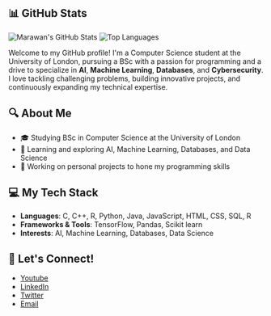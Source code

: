## 📊 GitHub Stats
![Marawan's GitHub Stats](https://github-readme-stats.vercel.app/api?username=MarawanYakout&show_icons=true&theme=radical)
![Top Languages](https://github-readme-stats.vercel.app/api/top-langs/?username=MarawanYakout&layout=compact&theme=radical)

Welcome to my GitHub profile! I'm a Computer Science student at the University of London, pursuing a BSc with a passion for programming and a drive to specialize in **AI**, **Machine Learning**, **Databases**, and **Cybersecurity**. I love tackling challenging problems, building innovative projects, and continuously expanding my technical expertise.

## 🔍 About Me
- 🎓 Studying BSc in Computer Science at the University of London
- 🌱 Learning and exploring AI, Machine Learning, Databases, and Data Science
- 💼 Working on personal projects to hone my programming skills

## 💻 My Tech Stack
- **Languages**:  C, C++, R, Python, Java, JavaScript, HTML, CSS, SQL, R
- **Frameworks & Tools**:  TensorFlow, Pandas, Scikit learn
- **Interests**: AI, Machine Learning, Databases, Data Science



## 🤝 Let's Connect!
- [Youtube](https://www.youtube.com/@centrified)
- [LinkedIn](https://www.linkedin.com/in/marawanyakout)
- [Twitter](https://twitter.com/MarawanYakout)
- [Email](mailto:mmyay1@student.london.ac.uk)

